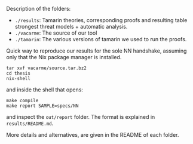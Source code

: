 Description of the folders:
* `./results`: Tamarin theories, corresponding proofs and resulting table strongest threat models + automatic analysis.
* `./vacarme`: The source of our tool
* `./tamarin`: The various versions of tamarin we used to run the proofs.

Quick way to reproduce our results for the sole NN handshake, assuming only that the Nix package manager is installed.
```
tar xvf vacarme/source.tar.bz2
cd thesis
nix-shell
```
and inside the shell that opens:
```
make compile
make report SAMPLE=specs/NN
```
and inspect the `out/report` folder. The format is explained in `results/README.md`.

More details and alternatives, are given in the README of each folder.
